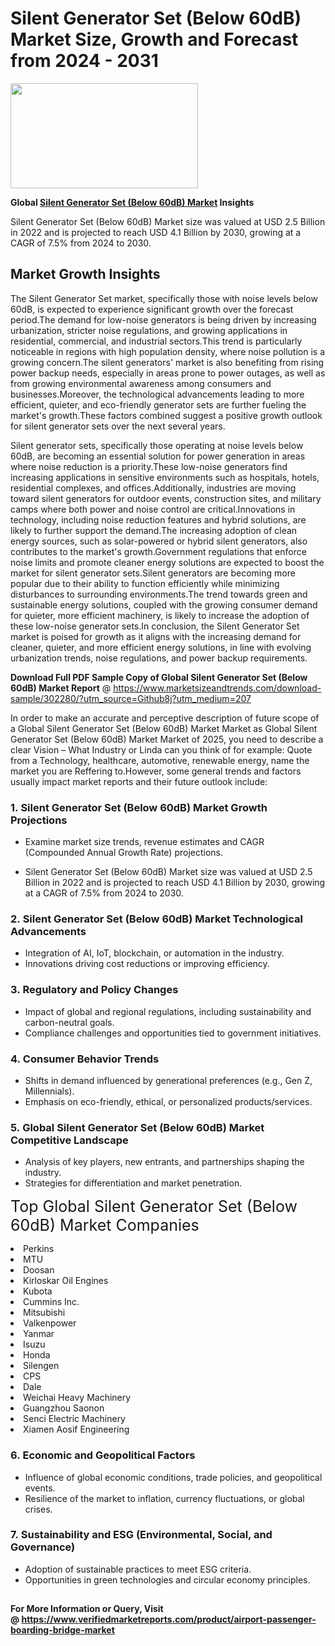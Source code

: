 <H1>Silent Generator Set (Below 60dB) Market Size, Growth and Forecast from 2024 - 2031</H1><img class="aligncenter size-medium wp-image-584254" src="https://thirdeyenews.in/wp-content/uploads/2024/09/Global-Market-Research-300x168.jpeg" alt="" width="300" height="168" /><p><strong>Global&nbsp;<a href="https://www.marketsizeandtrends.com/download-sample/302280/?utm_source=Github8j?utm_medium=207">Silent Generator Set (Below 60dB) Market</a> Insights</strong></p><p>Silent Generator Set (Below 60dB) Market size was valued at USD 2.5 Billion in 2022 and is projected to reach USD 4.1 Billion by 2030, growing at a CAGR of 7.5% from 2024 to 2030.</p><p><h2>Market Growth Insights</h2> <p>The Silent Generator Set market, specifically those with noise levels below 60dB, is expected to experience significant growth over the forecast period.The demand for low-noise generators is being driven by increasing urbanization, stricter noise regulations, and growing applications in residential, commercial, and industrial sectors.This trend is particularly noticeable in regions with high population density, where noise pollution is a growing concern.The silent generators' market is also benefiting from rising power backup needs, especially in areas prone to power outages, as well as from growing environmental awareness among consumers and businesses.Moreover, the technological advancements leading to more efficient, quieter, and eco-friendly generator sets are further fueling the market's growth.These factors combined suggest a positive growth outlook for silent generator sets over the next several years.</p> <p>Silent generator sets, specifically those operating at noise levels below 60dB, are becoming an essential solution for power generation in areas where noise reduction is a priority.These low-noise generators find increasing applications in sensitive environments such as hospitals, hotels, residential complexes, and offices.Additionally, industries are moving toward silent generators for outdoor events, construction sites, and military camps where both power and noise control are critical.Innovations in technology, including noise reduction features and hybrid solutions, are likely to further support the demand.The increasing adoption of clean energy sources, such as solar-powered or hybrid silent generators, also contributes to the market's growth.Government regulations that enforce noise limits and promote cleaner energy solutions are expected to boost the market for silent generator sets.Silent generators are becoming more popular due to their ability to function efficiently while minimizing disturbances to surrounding environments.The trend towards green and sustainable energy solutions, coupled with the growing consumer demand for quieter, more efficient machinery, is likely to increase the adoption of these low-noise generator sets.In conclusion, the Silent Generator Set market is poised for growth as it aligns with the increasing demand for cleaner, quieter, and more efficient energy solutions, in line with evolving urbanization trends, noise regulations, and power backup requirements.</p> <p><span class=""><strong>Download Full PDF Sample Copy of Global Silent Generator Set (Below 60dB) Market Report</strong> @ <a href="https://www.marketsizeandtrends.com/download-sample/302280/?utm_source=Github8j?utm_medium=207" target="_blank">https://www.marketsizeandtrends.com/download-sample/302280/?utm_source=Github8j?utm_medium=207</a></span></p><p>In order to make an accurate and perceptive description of future scope of a Global&nbsp;Silent Generator Set (Below 60dB) Market Market as Global&nbsp;Silent Generator Set (Below 60dB) Market Market of 2025, you need to describe a clear Vision &ndash; What Industry or Linda can you think of for example: Quote from a Technology, healthcare, automotive, renewable energy, name the market you are Reffering to.However, some general trends and factors usually impact market reports and their future outlook include:</p><h3>1.&nbsp;<strong>Silent Generator Set (Below 60dB) Market Growth Projections</strong></h3><ul><li>Examine market size trends, revenue estimates and CAGR (Compounded Annual Growth Rate) projections.</li><li><p>Silent Generator Set (Below 60dB) Market size was valued at USD 2.5 Billion in 2022 and is projected to reach USD 4.1 Billion by 2030, growing at a CAGR of 7.5% from 2024 to 2030.</p></li></ul><h3>2.&nbsp;<strong>Silent Generator Set (Below 60dB) Market Technological Advancements</strong></h3><ul><li>Integration of AI, IoT, blockchain, or automation in the industry.</li><li>Innovations driving cost reductions or improving efficiency.</li></ul><h3>3.&nbsp;<strong>Regulatory and Policy Changes</strong></h3><ul><li>Impact of global and regional regulations, including sustainability and carbon-neutral goals.</li><li>Compliance challenges and opportunities tied to government initiatives.</li></ul><h3>4.&nbsp;<strong>Consumer Behavior Trends</strong></h3><ul><li>Shifts in demand influenced by generational preferences (e.g., Gen Z, Millennials).</li><li>Emphasis on eco-friendly, ethical, or personalized products/services.</li></ul><h3>5.&nbsp;<strong>Global Silent Generator Set (Below 60dB) Market Competitive Landscape</strong></h3><ul><li>Analysis of key players, new entrants, and partnerships shaping the industry.</li><li>Strategies for differentiation and market penetration.</li></ul><p data-pm-slice="1 1 []"><span style="color: inherit; font-family: inherit; font-size: 25px;">Top Global Silent Generator Set (Below 60dB) Market Companies</span></p><div class="" data-test-id=""><p><li>Perkins</li><li> MTU</li><li> Doosan</li><li> Kirloskar Oil Engines</li><li> Kubota</li><li> Cummins Inc.</li><li> Mitsubishi</li><li> Valkenpower</li><li> Yanmar</li><li> Isuzu</li><li> Honda</li><li> Silengen</li><li> CPS</li><li> Dale</li><li> Weichai Heavy Machinery</li><li> Guangzhou Saonon</li><li> Senci Electric Machinery</li><li> Xiamen Aosif Engineering</li></p></div><h3>6.&nbsp;<strong>Economic and Geopolitical Factors</strong></h3><ul><li>Influence of global economic conditions, trade policies, and geopolitical events.</li><li>Resilience of the market to inflation, currency fluctuations, or global crises.</li></ul><h3>7.&nbsp;<strong>Sustainability and ESG (Environmental, Social, and Governance)</strong></h3><ul><li>Adoption of sustainable practices to meet ESG criteria.</li><li>Opportunities in green technologies and circular economy principles.</li></ul><h2><strong style="font-size: 14px;">For More Information or Query, Visit @&nbsp;</strong><a style="background-color: #ffffff; font-size: 14px;" href="https://www.marketsizeandtrends.com/report/silent-generator-set-below-60db-market/" target="_blank">https://www.verifiedmarketreports.com/product/airport-passenger-boarding-bridge-market</a></h2>